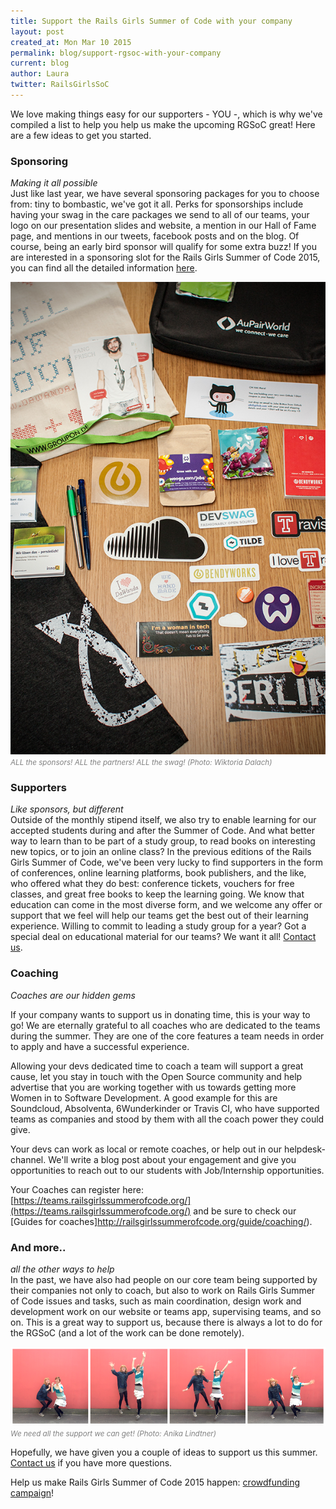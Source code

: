 ```yaml
---
title: Support the Rails Girls Summer of Code with your company
layout: post
created_at: Mon Mar 10 2015
permalink: blog/support-rgsoc-with-your-company
current: blog
author: Laura
twitter: RailsGirlsSoC
---
```



We love making things easy for our supporters - YOU -, which is why we've compiled a list to help you help us make the upcoming RGSoC great! Here are a few ideas to get you started.


### Sponsoring  
*Making it all possible*  
Just like last year, we have several sponsoring packages for you to choose from: tiny to bombastic, we've got it all. Perks for sponsorships include having your swag in the care packages we send to all of our teams, your logo on our presentation slides and website, a mention in our Hall of Fame page, and mentions in our tweets, facebook posts and on the blog. Of course, being an early bird sponsor will qualify for some extra buzz! If you are interested in a sponsoring slot for the Rails Girls Summer of Code 2015, you can find all the detailed information [here](http://railsgirlssummerofcode.org/sponsors/packages).

<img src="/img/blog/2015/support-with-your-company-swag.jpg" width="600">
<font color="grey"><small><i>ALL the sponsors! ALL the partners! ALL the swag! (Photo: Wiktoria Dalach)</i></small></font>

### Supporters  
*Like sponsors, but different*  
Outside of the monthly stipend itself, we also try to enable learning for our accepted students during and after the Summer of Code. And what better way to learn than to be part of a study group, to read books on interesting new topics, or to join an online class? In the previous editions of the Rails Girls Summer of Code, we've been very lucky to find supporters in the form of conferences, online learning platforms, book publishers, and the like, who offered what they do best: conference tickets, vouchers for free classes, and great free books to keep the learning going. We know that education can come in the most diverse form, and we welcome any offer or support that we feel will help our teams get the best out of their learning experience. Willing to commit to leading a study group for a year? Got a special deal on educational material for our teams? We want it all! [Contact us](mailto:summer-of-code@railsgirls.com).

### Coaching  
*Coaches are our hidden gems*  

If your company wants to support us in donating time, this is your way to go! We are eternally grateful to all coaches who are dedicated to the teams during the summer. They are one of the core features a team needs in order to apply and have a successful experience. 

Allowing your devs dedicated time to coach a team will support a great cause, let you stay in touch with the Open Source community and help advertise that you are working together with us towards getting more Women in to Software Development. A good example for this are Soundcloud, Absolventa, 6Wunderkinder or Travis CI, who have supported teams as companies and stood by them with all the coach power they could give.

Your devs can work as local or remote coaches, or help out in our helpdesk-channel. We'll write a blog post about your engagement and give you opportunities to reach out to our students with Job/Internship opportunities. 
 
Your Coaches can register here: [https://teams.railsgirlssummerofcode.org/](https://teams.railsgirlssummerofcode.org/) and be sure to check our [Guides for coaches]http://railsgirlssummerofcode.org/guide/coaching/).


### And more..  
*all the other ways to help*  
In the past, we have also had people on our core team being supported by their companies not only to coach, but also to work on Rails Girls Summer of Code issues and tasks, such as main coordination, design work and development work on our website or teams app, supervising teams, and so on. This is a great way to support us, because there is always a lot to do for the RGSoC (and a lot of the work can be done remotely). 

<img src="/img/blog/2015/support-with-your-company-jump.png" width="600">
<font color="grey"><small><i>We need all the support we can get! (Photo: Anika Lindtner)</i></small></font>

Hopefully, we have given you a couple of ideas to support us this summer. [Contact us](mailto:summer-of-code@railsgirls.com) if you have more questions.

Help us make Rails Girls Summer of Code 2015 happen: [crowdfunding campaign](http://railsgirlssummerofcode.org/campaign)!

